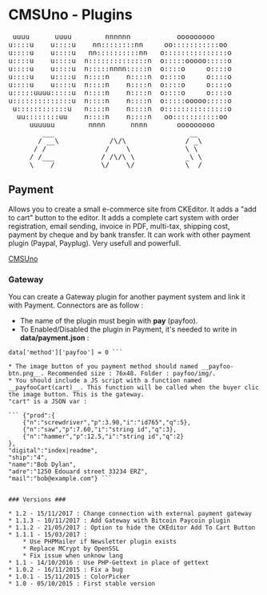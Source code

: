 CMSUno - Plugins
================

<pre>
 uuuu      uuuu        nnnnnn           ooooooooo
u::::u    u::::u    nn::::::::nn     oo:::::::::::oo
u::::u    u::::u   nn::::::::::nn   o:::::::::::::::o
u::::u    u::::u  n::::::::::::::n  o:::::ooooo:::::o
u::::u    u::::u  n:::::nnnn:::::n  o::::o     o::::o
u::::u    u::::u  n::::n    n::::n  o::::o     o::::o
u::::u    u::::u  n::::n    n::::n  o::::o     o::::o
u:::::uuuu:::::u  n::::n    n::::n  o::::o     o::::o
u::::::::::::::u  n::::n    n::::n  o:::::ooooo:::::o
 u::::::::::::u   n::::n    n::::n  o:::::::::::::::o
  uu::::::::uu    n::::n    n::::n   oo:::::::::::oo
     uuuuuu        nnnn      nnnn       ooooooooo
        ___                                __
       / __\            /\/\              / _\
      / /              /    \             \ \
     / /___           / /\/\ \            _\ \
     \____/           \/    \/            \__/
</pre>

## Payment ##

Allows you to create a small e-commerce site from CKEditor.
It adds a "add to cart" button to the editor.
It adds a complete cart system with order registration, email sending, invoice in PDF, multi-tax, shipping cost, payment by cheque and by bank transfer.
It can work with other payment plugin (Paypal, Payplug).
Very usefull and powerfull.

[CMSUno](https://github.com/boiteasite/cmsuno)

### Gateway ###

You can create a Gateway plugin for another payment system and link it with Payment. Connectors are as follow :

* The name of the plugin must begin with __pay__ (payfoo).
* To Enabled/Disabled the plugin in Payment, it's needed to write in __data/payment.json__ : 

``` data['method']['payfoo'] = 1
data['method']['payfoo'] = 0 ```

* The image button of you payment method should named __payfoo-btn.png__. Recommended size : 76x48. Folder : payfoo/img/.
* You should include a JS script with a function named __payfooCart(cart)__. This function will be called when the buyer clic the image button. This is the gateway.
"cart" is a JSON var :

``` {"prod":{
	{"n":"screwdriver","p":3.90,"i":"id765","q":5},
	{"n":"saw","p":7.60,"i":"string id","q":3},
	{"n":"hammer","p":12.5,"i":"string id","q":2}
},
"digital":"index|readme",
"ship":"4",
"name":"Bob Dylan",
"adre":"1250 Edouard street 33234 ERZ",
"mail":"bob@example.com"} ```


### Versions ###

* 1.2 - 15/11/2017 : Change connection with external payment gateway
* 1.1.3 - 10/11/2017 : Add Gateway with Bitcoin Paycoin plugin
* 1.1.2 - 21/05/2017 : Option to hide the CKEditor Add To Cart Button
* 1.1.1 - 15/03/2017 :
	* Use PHPMailer if Newsletter plugin exists
	* Replace MCrypt by OpenSSL
	* Fix issue when unknow lang
* 1.1 - 14/10/2016 : Use PHP-Gettext in place of gettext
* 1.0.2 - 16/11/2015 : Fix a bug
* 1.0.1 - 15/11/2015 : ColorPicker
* 1.0 - 05/10/2015 : First stable version